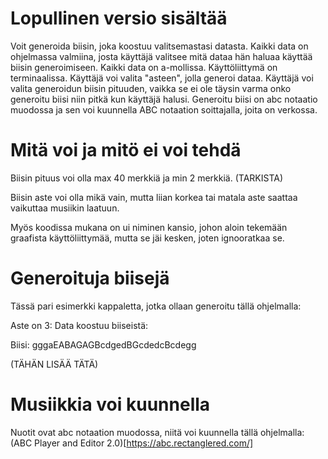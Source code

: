 # Lopullinen versio sisältää

Voit generoida biisin, joka koostuu valitsemastasi datasta. Kaikki data on ohjelmassa valmiina, josta käyttäjä valitsee mitä dataa hän haluaa käyttää biisin generoimiseen. Kaikki data on a-mollissa. 
Käyttöliittymä on terminaalissa.
Käyttäjä voi valita "asteen", jolla generoi dataa.
Käyttäjä voi valita generoidun biisin pituuden, vaikka se ei ole täysin varma onko generoitu biisi niin pitkä kun käyttäjä halusi.
Generoitu biisi on abc notaatio muodossa ja sen voi kuunnella ABC notaation 
soittajalla, joita on verkossa.

# Mitä voi ja mitö ei voi tehdä

Biisin pituus voi olla max 40 merkkiä ja min 2 merkkiä. (TARKISTA)

Biisin aste voi olla mikä vain, mutta liian korkea tai matala aste saattaa vaikuttaa musiikin laatuun.

Myös koodissa mukana on ui niminen kansio, johon aloin tekemään graafista käyttöliittymää, mutta se jäi kesken, joten ignooratkaa se.

# Generoituja biisejä

Tässä pari esimerkki kappaletta, jotka ollaan generoitu tällä ohjelmalla:

Aste on 3:
Data koostuu biiseistä: 

Biisi: gggaEABAGAGBcdgedBGcdedcBcdegg

(TÄHÄN LISÄÄ TÄTÄ)

# Musiikkia voi kuunnella
Nuotit ovat abc notaation muodossa, niitä voi kuunnella tällä ohjelmalla: (ABC Player and Editor 2.0)[https://abc.rectanglered.com/]



